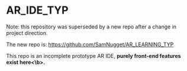 # AR_IDE_TYP

Note: this repository was superseded by a new repo after a change in project direction.

The new repo is: https://github.com/SamNugget/AR_LEARNING_TYP

This repo is an incomplete prototype AR IDE, <b>purely front-end features exist here<\b>.
